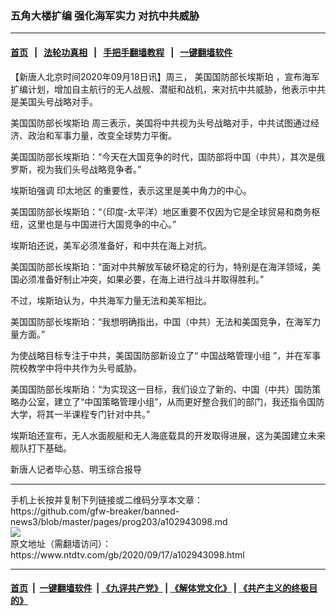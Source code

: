 ### 五角大楼扩编 强化海军实力 对抗中共威胁
------------------------

#### [首页](https://github.com/gfw-breaker/banned-news3/blob/master/README.md) &nbsp;&nbsp;|&nbsp;&nbsp; [法轮功真相](https://github.com/begood0513/basic/blob/master/README.md)  &nbsp;&nbsp;|&nbsp;&nbsp; [手把手翻墙教程](https://github.com/gfw-breaker/guides/wiki)  &nbsp;&nbsp;|&nbsp;&nbsp; [一键翻墙软件](https://github.com/gfw-breaker/nogfw/blob/master/README.md)  



<div><div class="post_content" itemprop="articleBody">
 <p>
  【新唐人北京时间2020年09月18日讯】周三，
  <ok href="https://www.ntdtv.com/gb/美国国防部长埃斯珀.htm">
   美国国防部长埃斯珀
  </ok>
  ，宣布海军扩编计划，增加自主航行的无人战舰、潜艇和战机，来对抗中共威胁，他表示中共是美国头号战略对手。
 </p>
 <p>
  <ok href="https://www.ntdtv.com/gb/美国国防部长埃斯珀.htm">
   美国国防部长埃斯珀
  </ok>
  周三表示，美国将中共视为头号战略对手，中共试图通过经济、政治和军事力量，改变全球势力平衡。
 </p>
 <p>
  美国国防部长埃斯珀：“今天在大国竞争的时代，国防部将中国（中共），其次是俄罗斯，视为我们头号战略竞争者。”
 </p>
 <p>
  埃斯珀强调
  <ok href="https://www.ntdtv.com/gb/印太地区.htm">
   印太地区
  </ok>
  的重要性，表示这里是美中角力的中心。
 </p>
 <p>
  美国国防部长埃斯珀：“（印度-太平洋）地区重要不仅因为它是全球贸易和商务枢纽，这里也是与中国进行大国竞争的中心。”
 </p>
 <p>
  埃斯珀还说，美军必须准备好，和中共在海上对抗。
 </p>
 <p>
  美国国防部长埃斯珀：“面对中共解放军破坏稳定的行为，特别是在海洋领域，美国必须准备好制止冲突，如果必要，在海上进行战斗并取得胜利。”
 </p>
 <p>
  不过，埃斯珀认为，中共海军力量无法和美军相比。
 </p>
 <p>
  美国国防部长埃斯珀：“我想明确指出，中国（中共）无法和美国竞争，在海军力量方面。”
 </p>
 <p>
  为使战略目标专注于中共，美国国防部新设立了“
  <ok href="https://www.ntdtv.com/gb/中国战略管理小组.htm">
   中国战略管理小组
  </ok>
  ”，并在军事院校教学中将中共作为头号威胁。
 </p>
 <p>
  美国国防部长埃斯珀：“为实现这一目标，我们设立了新的、中国（中共）国防策略办公室，建立了“中国策略管理小组”，从而更好整合我们的部门，我还指令国防大学，将其一半课程专门针对中共。”
 </p>
 <p>
  埃斯珀还宣布，无人水面舰艇和无人海底载具的开发取得进展，这为美国建立未来舰队打下基础。
 </p>
 <p>
  新唐人记者毕心慈、明玉综合报导
 </p>
 <div class="single_ad">
 </div>
</div>
</div>
<hr/>
手机上长按并复制下列链接或二维码分享本文章：<br/>
https://github.com/gfw-breaker/banned-news3/blob/master/pages/prog203/a102943098.md <br/>
<a href='https://github.com/gfw-breaker/banned-news3/blob/master/pages/prog203/a102943098.md'><img src='https://github.com/gfw-breaker/banned-news3/blob/master/pages/prog203/a102943098.md.png'/></a> <br/>
原文地址（需翻墙访问）：https://www.ntdtv.com/gb/2020/09/17/a102943098.html


------------------------
#### [首页](https://github.com/gfw-breaker/banned-news3/blob/master/README.md) &nbsp;|&nbsp; [一键翻墙软件](https://github.com/gfw-breaker/nogfw/blob/master/README.md) &nbsp;| [《九评共产党》](https://github.com/gfw-breaker/9ping.md/blob/master/README.md#九评之一评共产党是什么) | [《解体党文化》](https://github.com/gfw-breaker/jtdwh.md/blob/master/README.md) | [《共产主义的终极目的》](https://github.com/gfw-breaker/gczydzjmd.md/blob/master/README.md)


<img src='http://gfw-breaker.win/banned-news3/pages/prog203/a102943098.md' width='0px' height='0px'/>